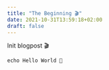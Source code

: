 ```yaml
---
title: "The Beginning 🎬"
date: 2021-10-31T13:59:18+02:00
draft: false
---
```


Init blogpost 🎬

```
echo Hello World 🦷
```

